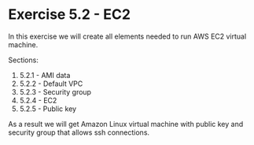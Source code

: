 # Exercise 5.2 - EC2

In this exercise we will create all elements needed to run AWS EC2 virtual machine.

Sections:

1. 5.2.1 - AMI data
2. 5.2.2 - Default VPC
3. 5.2.3 - Security group
4. 5.2.4 - EC2
5. 5.2.5 - Public key

As a result we will get Amazon Linux virtual machine with public key and security group that allows ssh connections.
